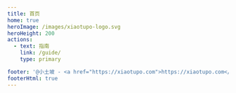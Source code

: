 ```yaml
---
title: 首页
home: true
heroImage: /images/xiaotupo-logo.svg
heroHeight: 200
actions:
  - text: 指南
    link: /guide/
    type: primary

footer: '@小土坡 - <a href="https://xiaotupo.com">https://xiaotupo.com</a>'
footerHtml: true
---
```

